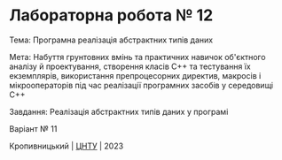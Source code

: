﻿# Лабораторна робота № 12

Тема: Програмна реалізація абстрактних типів даних 

Мета: Набуття грунтовних вмінь та практичних навичок об'єктного аналізу й проектування, створення класів C++ та тестування їх екземплярів, використання препроцесорних директив, макросів і мікрооператорів під час реалізації програмних засобів у середовищі C++ 

Завдання: Реалізація абстрактних типів даних у програмі

Варіант № 11


Кропивницький | <a href="http://www.kntu.kr.ua/">ЦНТУ</a> | 2023

